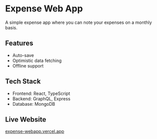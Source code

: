 # Expense Web App

A simple expense app where you can note your expenses on a monthly basis.

## Features

- Auto-save
- Optimistic data fetching
- Offline support

## Tech Stack

- Frontend: React, TypeScript
- Backend: GraphQL, Express
- Database: MongoDB

## Live Website

[expense-webapp.vercel.app](https://expense-webapp.vercel.app)
